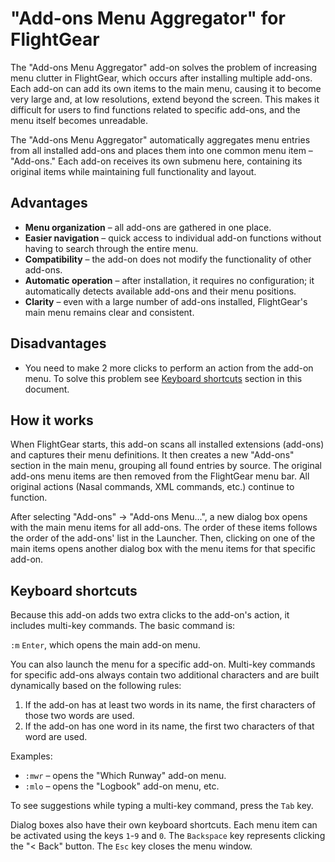 "Add-ons Menu Aggregator" for FlightGear
=====================================

The "Add-ons Menu Aggregator" add-on solves the problem of increasing menu clutter in FlightGear, which occurs after installing multiple add-ons. Each add-on can add its own items to the main menu, causing it to become very large and, at low resolutions, extend beyond the screen. This makes it difficult for users to find functions related to specific add-ons, and the menu itself becomes unreadable.

The "Add-ons Menu Aggregator" automatically aggregates menu entries from all installed add-ons and places them into one common menu item – "Add-ons." Each add-on receives its own submenu here, containing its original items while maintaining full functionality and layout.

## Advantages

* **Menu organization** – all add-ons are gathered in one place.
* **Easier navigation** – quick access to individual add-on functions without having to search through the entire menu.
* **Compatibility** – the add-on does not modify the functionality of other add-ons.
* **Automatic operation** – after installation, it requires no configuration; it automatically detects available add-ons and their menu positions.
* **Clarity** – even with a large number of add-ons installed, FlightGear's main menu remains clear and consistent.

## Disadvantages

* You need to make 2 more clicks to perform an action from the add-on menu. To solve this problem see [Keyboard shortcuts](#keyboard-shortcuts) section in this document.

## How it works

When FlightGear starts, this add-on scans all installed extensions (add-ons) and captures their menu definitions. It then creates a new "Add-ons" section in the main menu, grouping all found entries by source. The original add-ons menu items are then removed from the FlightGear menu bar. All original actions (Nasal commands, XML commands, etc.) continue to function.

After selecting "Add-ons" -> "Add-ons Menu...", a new dialog box opens with the main menu items for all add-ons. The order of these items follows the order of the add-ons' list in the Launcher. Then, clicking on one of the main items opens another dialog box with the menu items for that specific add-on.

## Keyboard shortcuts

Because this add-on adds two extra clicks to the add-on's action, it includes multi-key commands. The basic command is:

`:m` `Enter`, which opens the main add-on menu.

You can also launch the menu for a specific add-on. Multi-key commands for specific add-ons always contain two additional characters and are built dynamically based on the following rules:

1. If the add-on has at least two words in its name, the first characters of those two words are used.
2. If the add-on has one word in its name, the first two characters of that word are used.

Examples:

* `:mwr` – opens the "Which Runway" add-on menu.
* `:mlo` – opens the "Logbook" add-on menu, etc.

To see suggestions while typing a multi-key command, press the `Tab` key.

Dialog boxes also have their own keyboard shortcuts. Each menu item can be activated using the keys `1`-`9` and `0`. The `Backspace` key represents clicking the "< Back" button. The `Esc` key closes the menu window.
